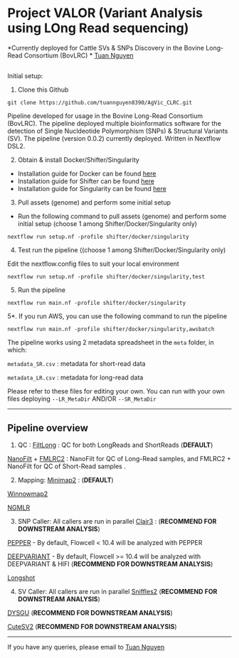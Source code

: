 # Project VALOR (**V**ariant **A**nalysis using **LO**ng **R**ead sequencing) 

*Currently deployed for Cattle SVs & SNPs Discovery in the Bovine Long-Read Consortium (BovLRC)
*
[Tuan Nguyen](tuan.nguyen@agriculture.vic.gov.au)
##

Initial setup: 
1. Clone this Github
```
git clone https://github.com/tuannguyen8390/AgVic_CLRC.git
```

Pipeline developed for usage in the Bovine Long-Read Consortium (BovLRC). The pipeline deployed multiple bioinformatics software for the detection of Single Nucldeotide Polymorphism (SNPs) & Structural Variants (SV). The pipeline (version 0.0.2) currently deployed. Written in Nextflow DSL2.


2. Obtain & install Docker/Shifter/Singularity 
- Installation guide for Docker can be found [here](https://docs.docker.com/get-docker/)
- Installation guide for Shifter can be found [here](https://www.nersc.gov/users/software/nersc-software/shifter/)
- Installation guide for Singularity can be found [here](https://sylabs.io/guides/3.5/user-guide/quick_start.html)

3. Pull assets (genome) and perform some initial setup
- Run the following command to pull assets (genome) and perform some initial setup (choose 1 among Shifter/Docker/Singularity only)
```
nextflow run setup.nf -profile shifter/docker/singularity
```

4. Test run the pipeline ((choose 1 among Shifter/Docker/Singularity only)

Edit the nextflow.config files to suit your local environment 

```
nextflow run setup.nf -profile shifter/docker/singularity,test
```

5. Run the pipeline
```
nextflow run main.nf -profile shifter/docker/singularity
```

5*. If you run AWS, you can use the following command to run the pipeline
```
nextflow run main.nf -profile shifter/docker/singularity,awsbatch
```

The pipeline works using 2 metadata spreadsheet in the `meta` folder, in which:

`metadata_SR.csv` : metadata for short-read data

`metadata_LR.csv` : metadata for long-read data

Please refer to these files for editing your own. You can run with your own files deploying `--LR_MetaDir` AND/OR `--SR_MetaDir`

---

## Pipeline overview

1. QC :
[FiltLong](https://github.com/rrwick/Filtlong) : QC for both LongReads and ShortReads (**DEFAULT**)

[NanoFilt](https://github.com/wdecoster/nanofilt) + [FMLRC2](https://github.com/HudsonAlpha/fmlrc2) : NanoFilt for QC of Long-Read samples, and FMLRC2 + NanoFilt for QC of Short-Read samples .

2. Mapping:
[Minimap2](https://github.com/lh3/minimap2) : (**DEFAULT**)

[Winnowmap2](https://github.com/marbl/Winnowmap)

[NGMLR](https://github.com/philres/ngmlr)

3. SNP Caller: All callers are run in parallel
[Clair3](https://github.com/HKU-BAL/Clair3) : (**RECOMMEND FOR DOWNSTREAM ANALYSIS**)

[PEPPER](https://github.com/kishwarshafin/pepper) - By default, Flowcell < 10.4 will be analyzed with PEPPER

[DEEPVARIANT](https://github.com/google/deepvariant) - By default, Flowcell >= 10.4 will be analyzed with DEEPVARIANT & HIFI (**RECOMMEND FOR DOWNSTREAM ANALYSIS**)

[Longshot](https://github.com/pjedge/longshot) 

4. SV Caller: All callers are run in parallel
[Sniffles2](https://github.com/fritzsedlazeck/Sniffles) (**RECOMMEND FOR DOWNSTREAM ANALYSIS**)

[DYSGU](https://github.com/kcleal/dysgu) (**RECOMMEND FOR DOWNSTREAM ANALYSIS**)

[CuteSV2](https://github.com/tjiangHIT/cuteSV) (**RECOMMEND FOR DOWNSTREAM ANALYSIS**)

---

If you have any queries, please email to [Tuan Nguyen](mailto:tuan.nguyen@agriculture.vic.gov.au)
